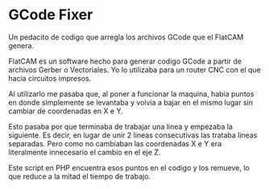 # GCode Fixer
Un pedacito de codigo que arregla los archivos GCode que el FlatCAM genera.

FlatCAM es un software hecho para generar codigo GCode a partir de archivos Gerber o Vectoriales. Yo lo utilizaba para un router CNC con el que hacia circuitos impresos.

Al utilizarlo me pasaba que, al poner a funcionar la maquina, habia puntos en donde simplemente se levantaba y volvia a bajar en el mismo lugar sin cambiar de coordenadas en X e Y.

Esto pasaba por que terminaba de trabajar una linea y empezaba la siguiente. Es decir, en lugar de unir 2 lineas consecutivas las trataba lineas separadas. Pero como no cambiaban las coordenadas X e Y era literalmente innecesario el cambio en el eje Z.

Este script en PHP encuentra esos puntos en el codigo y los remueve, lo que reduce a la mitad el tiempo de trabajo.
